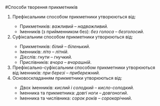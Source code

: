 #Способи творення прикметникiв

<ol>
<li>Префiксальним способом прикметники утворюються вiд:</li>
    <ul>
    <li> Прикметникiв: <i>важливий – надважливий.</i></li>
    <li> Iменникiв (з прийменником без): <i>без голоса – безголосий</i>.</li>
    </ul>
<li> Суфiксальним способом прикметники утворюються вiд:</li>
    <ul>
    <li> Прикметникiв: <i>бiлий – бiленький</i>.</li>
    <li> Iменникiв: <i>лiто – лiтнiй</i>.</li>
    <li> Дiєслiв: <i>гнути – гнучкий.</i></li>
    <li> Прислiвникiв: <i>вчора – вчорашнiй</i>.</li>
    </ul>
<li> Префiксально-суфiксальним способом прикметники утворюються вiд iменникiв: <i>при березi – прибережний.</i></li>
<li> Основоскладанням прикметники утворюються вiд:</li>
    <ul>
    <li> Двох iменникiв: <i>кислий i солодкий – кисло-солодкий.</i></li>
    <li> Iменника та прикметника: <i>довгi ноги – довгоногий</i>.</li>
    <li> Iменника та числiвника: <i>сорок рокiв – сорокарiчний</i>.</li>
    </ul>
</ol>